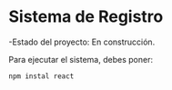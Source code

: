 <h1>Sistema de Registro</h1>

-Estado del proyecto: En construcción.

Para ejecutar el sistema, debes poner:

```npm instal react```
